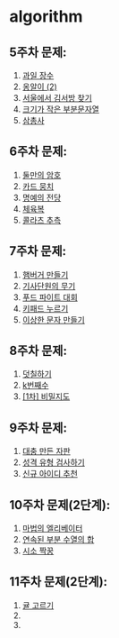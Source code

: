 # algorithm

## 5주차 문제:
1. [과일 장수](https://school.programmers.co.kr/learn/courses/30/lessons/135808)
2. [옹알이 (2)](https://school.programmers.co.kr/learn/courses/30/lessons/133499)
3. [서울에서 김서방 찾기](https://school.programmers.co.kr/learn/courses/30/lessons/12919)
4. [크기가 작은 부분문자열](https://school.programmers.co.kr/learn/courses/30/lessons/147355)
5. [삼총사](https://school.programmers.co.kr/learn/courses/30/lessons/131705)

## 6주차 문제:
1. [둘만의 암호](https://school.programmers.co.kr/learn/courses/30/lessons/155652)
2. [카드 뭉치](https://school.programmers.co.kr/learn/courses/30/lessons/159994)
3. [명예의 전당](https://school.programmers.co.kr/learn/courses/30/lessons/138477)
4. [체육복](https://school.programmers.co.kr/learn/courses/30/lessons/42862)
5. [콜라츠 추측](https://school.programmers.co.kr/learn/courses/30/lessons/12943)

## 7주차 문제:
1. [햄버거 만들기](https://school.programmers.co.kr/learn/courses/30/lessons/133502)
2. [기사단원의 무기](https://school.programmers.co.kr/learn/courses/30/lessons/136798)
3. [푸드 파이트 대회](https://school.programmers.co.kr/learn/courses/30/lessons/134240)
4. [키패드 누르기](https://school.programmers.co.kr/learn/courses/30/lessons/67256)
5. [이상한 문자 만들기](https://school.programmers.co.kr/learn/courses/30/lessons/12930)

## 8주차 문제:
1. [덧칠하기](https://school.programmers.co.kr/learn/courses/30/lessons/161989)
2. [k번째수](https://school.programmers.co.kr/learn/courses/30/lessons/42748)
3. [[1차] 비밀지도](https://school.programmers.co.kr/learn/courses/30/lessons/17681)

## 9주차 문제:
1. [대충 만든 자판](https://school.programmers.co.kr/learn/courses/30/lessons/160586)
2. [성격 유형 검사하기](https://school.programmers.co.kr/learn/courses/30/lessons/118666)
3. [신규 아이디 추천](https://school.programmers.co.kr/learn/courses/30/lessons/72410)

## 10주차 문제(2단계):
1. [마법의 엘리베이터](https://school.programmers.co.kr/learn/courses/30/lessons/148653)
2. [연속된 부분 수열의 합](https://school.programmers.co.kr/learn/courses/30/lessons/178870)
3. [시소 짝꿍](https://school.programmers.co.kr/learn/courses/30/lessons/152996)

## 11주차 문제(2단계):
1. [귤 고르기](https://school.programmers.co.kr/learn/courses/30/lessons/138476)
2. 
3. 
